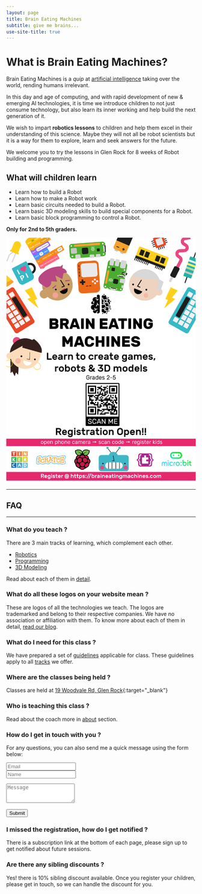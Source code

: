 ```yaml
---
layout: page
title: Brain Eating Machines
subtitle: give me brains...
use-site-title: true
---
```


# What is Brain Eating Machines?
Brain Eating Machines is a *quip* at [artificial intelligence](https://en.wikipedia.org/wiki/Artificial_intelligence) taking over the world, rending humans irrelevant.

In this day and age of computing, and with rapid development of new & emerging AI technologies, it is time we introduce children to not just consume technology, but also learn its inner working and help build the next generation of it.

We wish to impart **robotics lessons** to children and help them excel in their understanding of this science. Maybe they will not all be robot scientists but it is a way for them to explore, learn and seek answers for the future.

We welcome you to try the lessons in Glen Rock for 8 weeks of Robot building and programming.

## What will children learn
 * Learn how to build a Robot
 * Learn how to make a Robot work
 * Learn basic circuits needed to build a Robot.
 * Learn basic 3D modeling skills to build special components for a Robot.
 * Learn basic block programming to control a Robot.

**Only for 2nd to 5th graders.**

[![Poster](/img/BEMPoster.jpg)](/courses/register)

-----
## FAQ
-----

### What do you teach ?

There are 3 main tracks of learning, which complement each other.

 * [Robotics](/courses/101-robotics)
 * [Programming](/courses/102-3dmodeling)
 * [3D Modeling](/courses/103-programming)

Read about each of them in [detail](/courses).

### What do all these logos on your website mean ?

These are logos of all the technologies we teach. The logos are trademarked and belong to their respective companies. We have no association or affiliation with them. To know more about each of them in detail, [read our blog](/blog).

### What do I need for this class ?

We have prepared a set of [guidelines](/courses/guidelines) applicable for class. These guidelines apply to all [tracks](/courses) we offer.

### Where are the classes being held ?
Classes are held at [19 Woodvale Rd, Glen Rock](https://www.google.com/maps/place/19+Woodvale+Rd,+Glen+Rock,+NJ+07452/@40.9527332,-74.1111128,17z/data=!3m1!4b1!4m5!3m4!1s0x89c2fb42538e547f:0x10c3891bc985bab1!8m2!3d40.9527332!4d-74.1089241){:target="_blank"}

### Who is teaching this class ?

Read about the coach more in [about](/aboutme) section.

### How do I get in touch with you ?

<form action="https://formspree.io/xpzwedgw" method="POST" class="form" id="contact-form">
  <p>For any questions, you can also send me a quick message using the form below:</p>
  <p>
  <div class="row">
    <div class="col-xs-6">
      <input type="email" name="_replyto" class="form-control input-lg" placeholder="Email" title="Email">
    </div>
    <div class="col-xs-6">
      <input type="text" name="name" class="form-control input-lg" placeholder="Name" title="Name">
    </div>
  </div>
  </p>
  <input type="hidden" name="_subject" value="New submission from braineatingmachines.com">
  <p>
  <textarea type="text" name="content" class="form-control input-lg" placeholder="Message" title="Message" required="required" rows="3"></textarea>
  </p>
  <input type="text" name="_gotcha" style="display:none">
  <input type="hidden" name="_next" value="?message=Your message was sent successfully, thanks!">
  <p style="align:right">
  <button type="submit" class="btn btn-lg btn-primary">Submit</button>
  </p>
</form>

### I missed the registration, how do I get notified ?

There is a subscription link at the bottom of each page, please sign up to get notified about future sessions.

### Are there any sibling discounts ?

Yes! there is 10% sibling discount available. Once you register your children, please get in touch, so we can handle the discount for you.
